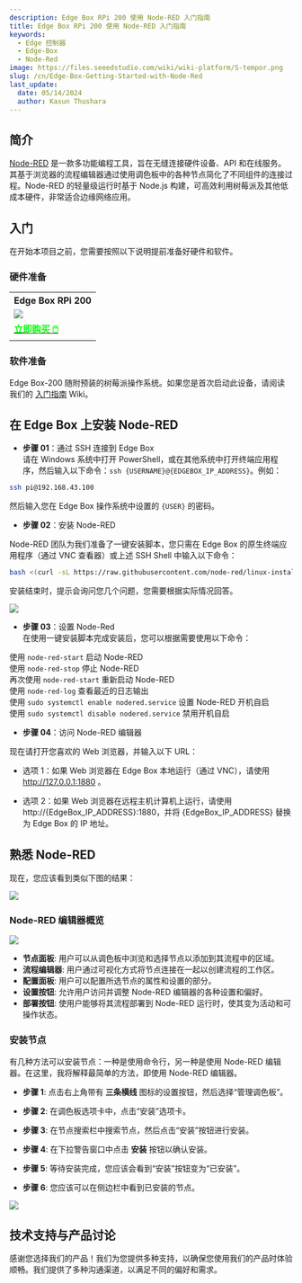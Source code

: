 ```yaml
---
description: Edge Box RPi 200 使用 Node-RED 入门指南
title: Edge Box RPi 200 使用 Node-RED 入门指南
keywords:
  - Edge 控制器
  - Edge-Box
  - Node-Red
image: https://files.seeedstudio.com/wiki/wiki-platform/S-tempor.png
slug: /cn/Edge-Box-Getting-Started-with-Node-Red
last_update:
  date: 05/14/2024
  author: Kasun Thushara
---
```

## 简介

[Node-RED](https://nodered.org/) 是一款多功能编程工具，旨在无缝连接硬件设备、API 和在线服务。其基于浏览器的流程编辑器通过使用调色板中的各种节点简化了不同组件的连接过程。Node-RED 的轻量级运行时基于 Node.js 构建，可高效利用树莓派及其他低成本硬件，非常适合边缘网络应用。

## 入门

在开始本项目之前，您需要按照以下说明提前准备好硬件和软件。

### 硬件准备

<div class="table-center">
	<table class="table-nobg">
    <tr class="table-trnobg">
      <th class="table-trnobg">Edge Box RPi 200</th>
		</tr>
    <tr class="table-trnobg"></tr>
		<tr class="table-trnobg">
			<td class="table-trnobg"><div style={{textAlign:'center'}}><img src="https://media-cdn.seeedstudio.com/media/catalog/product/cache/bb49d3ec4ee05b6f018e93f896b8a25d/1/-/1-102991599_edgebox-rpi-200-first.jpg" style={{width:300, height:'auto'}}/></div></td>
		</tr>
    <tr class="table-trnobg"></tr>
		<tr class="table-trnobg">
			<td class="table-trnobg"><div class="get_one_now_container" style={{textAlign: 'center'}}><a class="get_one_now_item" href="https://www.seeedstudio.com/EdgeBox-RPi-200-CM4104016-p-5486.html">
              <strong><span><font color={'FFFFFF'} size={"4"}> 立即购买 🖱️</font></span></strong>
          </a></div></td>
        </tr>
    </table>
    </div>

### 软件准备

Edge Box-200 随附预装的树莓派操作系统。如果您是首次启动此设备，请阅读我们的 [入门指南](https://wiki.seeedstudio.com/cn/Edge_Box_introduction/) Wiki。

## 在 Edge Box 上安装 Node-RED

- **步骤 01**：通过 SSH 连接到 Edge Box  
请在 Windows 系统中打开 PowerShell，或在其他系统中打开终端应用程序，然后输入以下命令：`ssh {USERNAME}@{EDGEBOX_IP_ADDRESS}`。例如：

```sh
ssh pi@192.168.43.100
```
然后输入您在 Edge Box 操作系统中设置的 `{USER}` 的密码。

- **步骤 02**：安装 Node-RED  

Node-RED 团队为我们准备了一键安装脚本，您只需在 Edge Box 的原生终端应用程序（通过 VNC 查看器）或上述 SSH Shell 中输入以下命令：

```sh
bash <(curl -sL https://raw.githubusercontent.com/node-red/linux-installers/master/deb/update-nodejs-and-nodered)
```
安装结束时，提示会询问您几个问题，您需要根据实际情况回答。

<div style={{textAlign:'center'}}><img src="https://files.seeedstudio.com/wiki/Edge_Box/nodered/nodered.PNG" style={{width:600, height:'auto'}}/></div>

- **步骤 03**：设置 Node-Red  
在使用一键安装脚本完成安装后，您可以根据需要使用以下命令：

使用 `node-red-start`                   启动 Node-RED<br />
使用 `node-red-stop`                    停止 Node-RED<br />
再次使用 `node-red-start`              重新启动 Node-RED<br />
使用 `node-red-log`                     查看最近的日志输出<br />
使用 `sudo systemctl enable nodered.service` 设置 Node-RED 开机自启<br />
使用 `sudo systemctl disable nodered.service` 禁用开机自启<br />

- **步骤 04**：访问 Node-RED 编辑器  

现在请打开您喜欢的 Web 浏览器，并输入以下 URL：

* 选项 1：如果 Web 浏览器在 Edge Box 本地运行（通过 VNC），请使用 http://127.0.0.1:1880 。

* 选项 2：如果 Web 浏览器在远程主机计算机上运行，请使用 http://\{EdgeBox_IP_ADDRESS\}:1880，并将 \{EdgeBox_IP_ADDRESS\} 替换为 Edge Box 的 IP 地址。

## 熟悉 Node-RED

现在，您应该看到类似下图的结果：

<div style={{textAlign:'center'}}><img src="https://files.seeedstudio.com/wiki/Edge_Box/nodered/noderedinterface.PNG" style={{width:600, height:'auto'}}/></div>

### Node-RED 编辑器概览

<div style={{textAlign:'center'}}><img src="https://files.seeedstudio.com/wiki/Edge_Box/nodered/node-editor.png" style={{width:600, height:'auto'}}/></div>

* **节点面板**: 用户可以从调色板中浏览和选择节点以添加到其流程中的区域。
* **流程编辑器**: 用户通过可视化方式将节点连接在一起以创建流程的工作区。
* **配置面板**: 用户可以配置所选节点的属性和设置的部分。
* **设置按钮**: 允许用户访问并调整 Node-RED 编辑器的各种设置和偏好。
* **部署按钮**: 使用户能够将其流程部署到 Node-RED 运行时，使其变为活动和可操作状态。

### 安装节点

有几种方法可以安装节点：一种是使用命令行，另一种是使用 Node-RED 编辑器。在这里，我将解释最简单的方法，即使用 Node-RED 编辑器。

- **步骤 1**: 点击右上角带有 **三条横线** 图标的设置按钮，然后选择“管理调色板”。

- **步骤 2**: 在调色板选项卡中，点击“安装”选项卡。

- **步骤 3**: 在节点搜索栏中搜索节点，然后点击“安装”按钮进行安装。

- **步骤 4**: 在下拉警告窗口中点击 **安装** 按钮以确认安装。

- **步骤 5**: 等待安装完成，您应该会看到“安装”按钮变为“已安装”。

- **步骤 6**: 您应该可以在侧边栏中看到已安装的节点。

<div style={{textAlign:'center'}}><img src="https://files.seeedstudio.com/wiki/Edge_Box/nodered/nodered-edgebox1.gif" style={{width:800, height:'auto'}}/></div>

## 技术支持与产品讨论

感谢您选择我们的产品！我们为您提供多种支持，以确保您使用我们的产品时体验顺畅。我们提供了多种沟通渠道，以满足不同的偏好和需求。

<div class="button_tech_support_container">
<a href="https://forum.seeedstudio.com/" class="button_forum"></a> 
<a href="https://www.seeedstudio.com/contacts" class="button_email"></a>
</div>

<div class="button_tech_support_container">
<a href="https://discord.gg/eWkprNDMU7" class="button_discord"></a> 
<a href="https://github.com/Seeed-Studio/wiki-documents/discussions/69" class="button_discussion"></a>
</div>